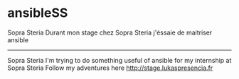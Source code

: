 # ansibleSS
Sopra Steria
Durant mon stage chez Sopra Steria j'éssaie de maitriser ansible

-------------------------------------------------------------------------------------------------------------------------------------------

Sopra Steria
I'm trying to do something useful of ansible for my internship at Sopra Steria
Follow my adventures here http://stage.lukaspresencia.fr
